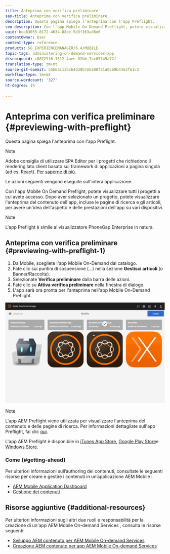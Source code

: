 ```yaml
---
title: Anteprima con verifica preliminare
seo-title: Anteprima con verifica preliminare
description: Questa pagina spiega l'anteprima con l'app Preflight.
seo-description: Con l'app Mobile On Demand Preflight, potete visualizzare tutti i progetti a cui avete accesso. Segui questa pagina per saperne di più.
uuid: bea83055-8172-4634-88ec-5d3f163ad8e0
contentOwner: User
content-type: reference
products: SG_EXPERIENCEMANAGER/6.4/MOBILE
topic-tags: administering-on-demand-services-app
discoiquuid: c08729f6-1512-4aee-82bb-7cc05749a72f
translation-type: tm+mt
source-git-commit: 55b6a113bcb4d39b7eb100f21a05b9b44e3fe1c3
workflow-type: tm+mt
source-wordcount: '327'
ht-degree: 1%

---
```



# Anteprima con verifica preliminare {#previewing-with-preflight}

Questa pagina spiega l&#39;anteprima con l&#39;app Preflight.

>[!NOTE]
>
> Adobe consiglia di utilizzare SPA Editor per i progetti che richiedono il rendering lato client basato sul framework di applicazioni a pagina singola (ad es. React). [Per saperne di più](/help/sites-developing/spa-overview.md).

Le azioni seguenti vengono eseguite sull&#39;intera applicazione.

Con l&#39;app Mobile On Demand Preflight, potete visualizzare tutti i progetti a cui avete accesso. Dopo aver selezionato un progetto, potete visualizzare l&#39;anteprima del contenuto dell&#39;app, incluse le pagine di ricerca e gli articoli, per avere un&#39;idea dell&#39;aspetto e delle prestazioni dell&#39;app su vari dispositivi.

>[!NOTE]
>
>L&#39;app Preflight è simile al visualizzatore PhoneGap Enterprise in natura.

## Anteprima con verifica preliminare {#previewing-with-preflight-1}

1. Da Mobile, scegliete l&#39;app Mobile On-Demand dal catalogo.
1. Fate clic sui puntini di sospensione (...) nella sezione **Gestisci articoli** (o Banner/Raccolte).
1. Selezionate **Verifica preliminare** dalla barra delle azioni.
1. Fate clic su **Attiva verifica preliminare** nella finestra di dialogo.
1. L&#39;app sarà ora pronta per l&#39;anteprima nell&#39;app Mobile On-Demand Preflight.

![chlimage_1-8](assets/chlimage_1-8.gif)

>[!NOTE]
>
>L&#39;app AEM Preflight viene utilizzata per visualizzare l&#39;anteprima del contenuto e delle pagine di ricerca. Per informazioni dettagliate sull&#39;app Preflight, fai clic [qui](https://helpx.adobe.com/digital-publishing-solution/help/preflight-app.html).
>
>L&#39;app AEM Preflight è disponibile in [iTunes App Store](https://itunes.apple.com/us/app/adobe-experience-manager-mobile/id1042687518?mt=8), [Google Play Store](https://play.google.com/store/apps/details?id=com.adobe.dps.preflight&amp;hl=en)e [Windows Store](https://www.microsoft.com/en-us/store/p/adobe-experience-manager-mobile-preflight/9nblggh5wmxq).

### Come {#getting-ahead}

Per ulteriori informazioni sull’authoring dei contenuti, consultate le seguenti risorse per creare e gestire i contenuti in un’applicazione AEM Mobile :

* [AEM Mobile Application Dashboard](/help/mobile/mobile-apps-ondemand-application-dashboard.md)
* [Gestione dei contenuti](/help/mobile/mobile-apps-ondemand-manage-content-ondemand.md)

## Risorse aggiuntive {#additional-resources}

Per ulteriori informazioni sugli altri due ruoli e responsabilità per la creazione di un&#39;app AEM Mobile On-demand Services , consulta le risorse seguenti:

* [Sviluppo AEM contenuto per  AEM Mobile On-demand Services](/help/mobile/aem-mobile-on-demand.md)
* [Creazione AEM contenuto per  app AEM Mobile On-demand Services](/help/mobile/mobile-apps-ondemand.md)
